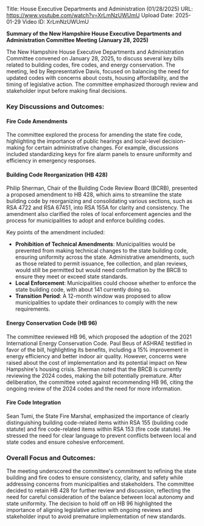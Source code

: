 Title: House Executive Departments and Administration (01/28/2025)
URL: https://www.youtube.com/watch?v=XrLmNzUWUmU
Upload Date: 2025-01-29
Video ID: XrLmNzUWUmU

**Summary of the New Hampshire House Executive Departments and Administration Committee Meeting (January 28, 2025)**

The New Hampshire House Executive Departments and Administration Committee convened on January 28, 2025, to discuss several key bills related to building codes, fire codes, and energy conservation. The meeting, led by Representative Davis, focused on balancing the need for updated codes with concerns about costs, housing affordability, and the timing of legislative action. The committee emphasized thorough review and stakeholder input before making final decisions.

### Key Discussions and Outcomes:

#### **Fire Code Amendments**
The committee explored the process for amending the state fire code, highlighting the importance of public hearings and local-level decision-making for certain administrative changes. For example, discussions included standardizing keys for fire alarm panels to ensure uniformity and efficiency in emergency responses.

#### **Building Code Reorganization (HB 428)**
Philip Sherman, Chair of the Building Code Review Board (BCRB), presented a proposed amendment to HB 428, which aims to streamline the state building code by reorganizing and consolidating various sections, such as RSA 4722 and RSA 67451, into RSA 155A for clarity and consistency. The amendment also clarified the roles of local enforcement agencies and the process for municipalities to adopt and enforce building codes.

Key points of the amendment included:
- **Prohibition of Technical Amendments**: Municipalities would be prevented from making technical changes to the state building code, ensuring uniformity across the state. Administrative amendments, such as those related to permit issuance, fee collection, and plan reviews, would still be permitted but would need confirmation by the BRCB to ensure they meet or exceed state standards.
- **Local Enforcement**: Municipalities could choose whether to enforce the state building code, with about 141 currently doing so.
- **Transition Period**: A 12-month window was proposed to allow municipalities to update their ordinances to comply with the new requirements.

#### **Energy Conservation Code (HB 96)**
The committee reviewed HB 96, which proposed the adoption of the 2021 International Energy Conservation Code. Paul Beus of ASHRAE testified in favor of the bill, highlighting its benefits, including a 15% improvement in energy efficiency and better indoor air quality. However, concerns were raised about the cost of implementation and its potential impact on New Hampshire's housing crisis. Sherman noted that the BRCB is currently reviewing the 2024 codes, making the bill potentially premature. After deliberation, the committee voted against recommending HB 96, citing the ongoing review of the 2024 codes and the need for more information.

#### **Fire Code Integration**
Sean Tumi, the State Fire Marshal, emphasized the importance of clearly distinguishing building code-related items within RSA 155 (building code statute) and fire code-related items within RSA 153 (fire code statute). He stressed the need for clear language to prevent conflicts between local and state codes and ensure cohesive enforcement.

### Overall Focus and Outcomes:
The meeting underscored the committee's commitment to refining the state building and fire codes to ensure consistency, clarity, and safety while addressing concerns from municipalities and stakeholders. The committee decided to retain HB 428 for further review and discussion, reflecting the need for careful consideration of the balance between local autonomy and state uniformity. The decision to hold off on HB 96 highlighted the importance of aligning legislative action with ongoing reviews and stakeholder input to avoid premature implementation of new standards.
